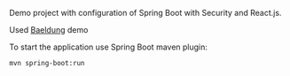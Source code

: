 Demo project with configuration of Spring Boot with Security and React.js.

Used [Baeldung](https://www.baeldung.com/spring-security-login-react) demo

To start the application use Spring Boot maven plugin:
```
mvn spring-boot:run
```